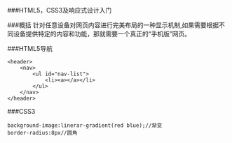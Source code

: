 ###HTML5，CSS3及响应式设计入门

###概括
针对任意设备对网页内容进行完美布局的一种显示机制,如果需要根据不同设备提供特定的内容和功能，那就需要一个真正的“手机版”网页。

###HTML5导航
```
<header>
    <nav>
        <ul id="nav-list">
            <li><a></a></li>
        </ul>
    </nav>
</header>
```

###CSS3
```
background-image:linerar-gradient(red blue);//渐变
border-radius:8px//圆角
```



